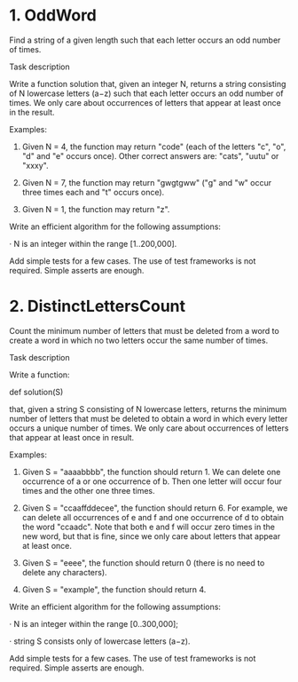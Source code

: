 # 1. OddWord

Find a string of a given length such that each letter occurs an odd number of times.

Task description

Write a function solution that, given an integer N, returns a string consisting of N lowercase letters (a−z) such that each letter occurs an odd number of times. We only care about occurrences of letters that appear at least once in the result.

Examples:

1. Given N = 4, the function may return "code" (each of the letters "c", "o", "d" and "e" occurs once). Other correct answers are: "cats", "uutu" or "xxxy".

2. Given N = 7, the function may return "gwgtgww" ("g" and "w" occur three times each and "t" occurs once).

3. Given N = 1, the function may return "z".

Write an efficient algorithm for the following assumptions:

· N is an integer within the range [1..200,000].

Add simple tests for a few cases. The use of test frameworks is not required. Simple asserts are enough.

# 2. DistinctLettersCount

Count the minimum number of letters that must be deleted from a word to create a word in which no two letters occur the same number of times.

Task description

Write a function:

def solution(S)

that, given a string S consisting of N lowercase letters, returns the minimum number of letters that must be deleted to obtain a word in which every letter occurs a unique number of times. We only care about occurrences of letters that appear at least once in result.

Examples:

1. Given S = "aaaabbbb", the function should return 1. We can delete one occurrence of a or one occurrence of b. Then one letter will occur four times and the other one three times.

2. Given S = "ccaaffddecee", the function should return 6. For example, we can delete all occurrences of e and f and one occurrence of d to obtain the word "ccaadc". Note that both e and f will occur zero times in the new word, but that is fine, since we only care about letters that appear at least once.

3. Given S = "eeee", the function should return 0 (there is no need to delete any characters).

4. Given S = "example", the function should return 4.

Write an efficient algorithm for the following assumptions:

· N is an integer within the range [0..300,000];

· string S consists only of lowercase letters (a−z).

Add simple tests for a few cases. The use of test frameworks is not required. Simple asserts are enough.
